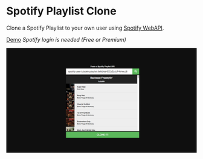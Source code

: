 # Spotify Playlist Clone

Clone a Spotify Playlist to your own user using [Spotify WebAPI](https://developer.spotify.com/web-api/).

[Demo](http://leoruhland.github.io/spotify-playlist-clone) *Spotify login is needed (Free or Premium)*

![](SpotifyPlaylistClone.png)
